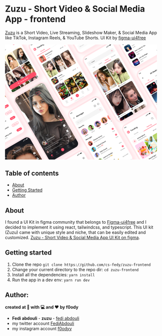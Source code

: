 # Zuzu - Short Video & Social Media App - frontend

[Zuzu](https://zuzu-app.netlify.app/#/) is a Short Video, Live Streaming, Slideshow Maker, & Social Media App like TikTok, Instagram Reels, & YouTube Shorts. UI Kit by [figma-ui4free](https://figmaui4free.com/zuzu-short-video-social-media-app-ui-kit/)

![zuzu preview](public/zuzu-preview.png)

## Table of contents

- [About](#about)
- [Getting Started](#getting_started)
- [Author](#author)

## About

I found a UI Kit in figma community that belongs to [Figma-ui4free](https://figmaui4free.com) and I decided to implement it using react, tailwindcss, and typescript. This UI kit (Zuzu) came with unique style and niche, that can be easily edited and customized. [Zuzu - Short Video & Social Media App UI Kit on figma](https://www.figma.com/community/file/1154400982888104016).

## Getting started

1. Clone the repo `git clone https://github.com/cs-fedy/zuzu-frontend`
2. Change your current directory to the repo dir: `cd zuzu-frontend`
3. Install all the dependencies: `yarn install`
4. Run the app in a dev env: `yarn run dev`

## Author:
**created at 🌙 with 💻 and ❤ by f0ody**
* **Fedi abdouli** - **zuzu** - [fedi abdouli](https://github.com/cs-fedy)
* my twitter account [FediAbdouli](https://www.twitter.com/FediAbdouli)
* my instagram account [f0odyy](https://www.instagram.com/f0odyy) 